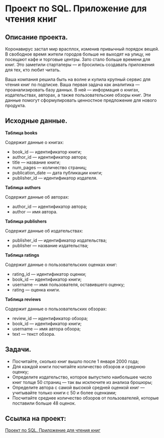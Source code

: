 # Проект по SQL. Приложение для чтения книг

## Описание проекта.
Коронавирус застал мир врасплох, изменив привычный порядок вещей. В свободное время жители городов больше не выходят на улицу, не посещают кафе и торговые центры. Зато стало больше времени для книг. Это заметили стартаперы — и бросились создавать приложения для тех, кто любит читать.

Ваша компания решила быть на волне и купила крупный сервис для чтения книг по подписке. Ваша первая задача как аналитика — проанализировать базу данных. В ней — информация о книгах, издательствах, авторах, а также пользовательские обзоры книг. Эти данные помогут сформулировать ценностное предложение для нового продукта.

## Исходные данные.

__Таблица books__

Содержит данные о книгах:

* book_id — идентификатор книги;
* author_id — идентификатор автора;
* title — название книги;
* num_pages — количество страниц;
* publication_date — дата публикации книги;
* publisher_id — идентификатор издателя.

__Таблица authors__

Содержит данные об авторах:

* author_id — идентификатор автора;
* author — имя автора.

__Таблица publishers__

Содержит данные об издательствах:

* publisher_id — идентификатор издательства;
* publisher — название издательства;

__Таблица ratings__

Содержит данные о пользовательских оценках книг:

* rating_id — идентификатор оценки;
* book_id — идентификатор книги;
* username — имя пользователя, оставившего оценку;
* rating — оценка книги.

__Таблица reviews__

Содержит данные о пользовательских обзорах:

* review_id — идентификатор обзора;
* book_id — идентификатор книги;
* username — имя автора обзора;
* text — текст обзора.

## Задачи.
* Посчитайте, сколько книг вышло после 1 января 2000 года;
* Для каждой книги посчитайте количество обзоров и среднюю оценку;
* Определите издательство, которое выпустило наибольшее число книг толще 50 страниц — так вы исключите из анализа брошюры;
* Определите автора с самой высокой средней оценкой книг — учитывайте только книги с 50 и более оценками;
* Посчитайте среднее количество обзоров от пользователей, которые поставили больше 48 оценок.

## Ссылка на проект:

[Проект по SQL. Приложение для чтения книг](https://github.com/i13th/Yandex_Practicum_Data_Analyst/blob/main/%D0%9F%D1%80%D0%BE%D0%B5%D0%BA%D1%82%20%D0%BF%D0%BE%20SQL_15%3A%20%D0%9F%D1%80%D0%B8%D0%BB%D0%BE%D0%B6%D0%B5%D0%BD%D0%B8%D0%B5%20%D0%B4%D0%BB%D1%8F%20%D1%87%D1%82%D0%B5%D0%BD%D0%B8%D1%8F%20%D0%BA%D0%BD%D0%B8%D0%B3/books_sql.ipynb)

